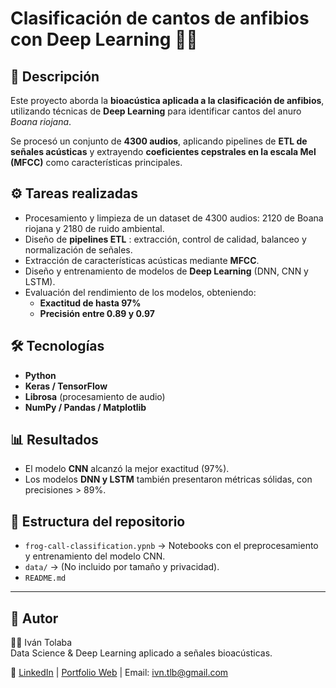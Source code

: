 # Clasificación de cantos de anfibios con Deep Learning 🐸🎶

## 📌 Descripción
Este proyecto aborda la **bioacústica aplicada a la clasificación de anfibios**, utilizando técnicas de **Deep Learning** para identificar cantos del anuro *Boana riojana*.  

Se procesó un conjunto de **4300 audios**, aplicando pipelines de **ETL de señales acústicas** y extrayendo **coeficientes cepstrales en la escala Mel (MFCC)** como características principales.  

## ⚙️ Tareas realizadas
- Procesamiento y limpieza de un dataset de 4300 audios: 2120 de Boana riojana y 2180 de ruido ambiental.
- Diseño de **pipelines ETL** : extracción, control de calidad, balanceo y normalización de señales.
- Extracción de características acústicas mediante **MFCC**.  
- Diseño y entrenamiento de modelos de **Deep Learning** (DNN, CNN y LSTM).  
- Evaluación del rendimiento de los modelos, obteniendo:
  - **Exactitud de hasta 97%**
  - **Precisión entre 0.89 y 0.97**  

## 🛠️ Tecnologías
- **Python**  
- **Keras / TensorFlow**  
- **Librosa** (procesamiento de audio)  
- **NumPy / Pandas / Matplotlib**  

## 📊 Resultados
- El modelo **CNN** alcanzó la mejor exactitud (97%).  
- Los modelos **DNN y LSTM** también presentaron métricas sólidas, con precisiones > 89%.  

## 🚀 Estructura del repositorio
- `frog-call-classification.ypnb` → Notebooks con el preprocesamiento y entrenamiento del modelo CNN.  
- `data/` → (No incluido por tamaño y privacidad).    
- `README.md` 

---

## 📌 Autor  
👨‍💻 Iván Tolaba  
Data Science & Deep Learning aplicado a señales bioacústicas.   

🔗 [LinkedIn](https://www.linkedin.com/in/iv%C3%A0n-tolaba-b161927b) | [Portfolio Web](https://ivantolaba.github.io/Portfolio-IA) | Email: ivn.tlb@gmail.com  

